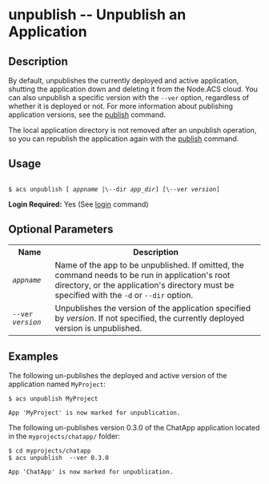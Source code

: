 
# unpublish -- Unpublish an Application

## Description

By default, unpublishes the currently deployed and active application, shutting the application down
and deleting it from the Node.ACS cloud. You can also unpublish a specific version with the `--ver`
option, regardless of whether it is deployed or not. For more information about publishing
application versions, see the [publish](#!/guide/node_cli_publish) command.

The local application directory is not removed after an unpublish operation, so you can republish
the application again with the [publish](#!/guide/node_cli_publish) command.

## Usage

<code>
$ acs unpublish [ <em>appname</em> |\--dir <em>app_dir</em>] [\--ver <em>version</em>]
</code>

**Login Required:** Yes (See [login](#!/guide/node_cli_login) command)

<!-- ## Required Parameters

<table class="doc-table">
    <tbody>
        <tr>
            <th>Name</th>
            <th>Description</th>
        </tr>

    </tbody>
</table> -->

## Optional Parameters

<table class="doc-table">
    <tbody>
        <tr>
            <th>Name</th>
            <th>Description</th>
        </tr>
        <tr>
            <td><code><em>appname</em></code></td>
            <td>Name of the app to be unpublished. If omitted, the command needs to be run
                in application's root directory, or the application's directory must be specified with the 
                <code>-d</code> or <code>--dir</code> option.</td>
        </tr>        
        <tr>
            <td><code>--ver <em>version</em></code></td>
            <td>Unpublishes the version of the application specified by <em>version</em>. 
            If not specified, the currently deployed version is unpublished.</td>
        </tr>
    </tbody>
</table>

## Examples

The following un-publishes the deployed and active version of the application named `MyProject`:

    $ acs unpublish MyProject
    
    App 'MyProject' is now marked for unpublication.

The following un-publishes version 0.3.0 of the ChatApp application located in the `myprojects/chatapp/` folder:

    $ cd myprojects/chatapp
    $ acs unpublish  --ver 0.3.0
    
    App 'ChatApp' is now marked for unpublication.



